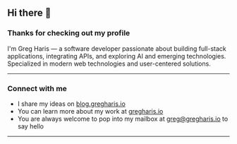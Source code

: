 ## Hi there 👋

### Thanks for checking out my profile

I'm Greg Haris — a software developer passionate about building full-stack applications, integrating APIs, and exploring AI and emerging technologies. Specialized in modern web technologies and user-centered solutions.

---

### Connect with me
- I share my ideas on [blog.gregharis.io](https://blog.gregharis.io)  
- You can learn more about my work at [gregharis.io](https://gregharis.io)  
- You are always welcome to pop into my mailbox at [greg@gregharis.io](mailto:greg@gregharis.io) to say hello  

---
